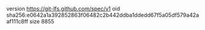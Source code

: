 version https://git-lfs.github.com/spec/v1
oid sha256:e0642a1a392852863f06482c2b442ddba1ddedd67f5a05df579a42aaf111c8ff
size 8855
